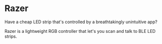 # Razer

Have a cheap LED strip that's controlled by a breathtakingly unintuitive app?

Razer is a lightweight RGB controller that let's you scan and talk to BLE LED strips.

